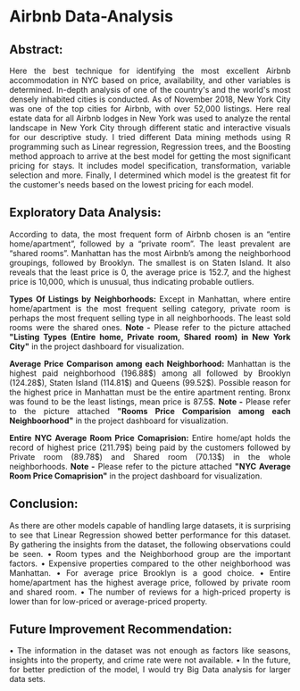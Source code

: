 # Airbnb Data-Analysis

## Abstract:
<p align="justify">
Here the best technique for identifying the most excellent Airbnb accommodation in NYC based on price, availability, and other variables is determined. In-depth analysis of one of the country's and the world's most densely inhabited cities is conducted. As of November 2018, New York City was one of the top cities for Airbnb, with over 52,000 listings. Here real estate data for all Airbnb lodges in New York was used to analyze the rental landscape in New York City through different static and interactive visuals for our descriptive study. I tried different Data mining methods using R programming such as Linear regression, Regression trees, and the Boosting method approach to arrive at the best model for getting the most significant pricing for stays. It includes model specification, transformation, variable selection and more. Finally, I determined which model is the greatest fit for the customer's needs based on the lowest pricing for each model.
</p> 

## Exploratory Data Analysis:
<p align="justify">
According to data, the most frequent form of Airbnb chosen is an “entire home/apartment”, followed by a “private room”. The least prevalent are “shared rooms”. Manhattan has the most Airbnb’s among the neighborhood groupings, followed by Brooklyn. The smallest is on Staten Island. It also reveals that the least price is 0, the average price is 152.7, and the highest price is 10,000, which is unusual, thus indicating probable outliers.
</p>
<p align="justify">
<b>
Types Of Listings by Neighborhoods:
</b>
Except in Manhattan, where entire home/apartment is the most frequent selling category, private room is perhaps the most frequent selling type in all neighborhoods. The least sold rooms were the shared ones. <b>Note -</b> Please refer to the picture attached <b>"Listing Types (Entire home, Private room, Shared room) in New York City"</b> in the project dashboard for visualization.
</p>
<p align="justify">
<b>
Average Price Comparison among each Neighborhood:
</b>
Manhattan is the highest paid neighborhood (196.88$) among all followed by Brooklyn (124.28$), Staten Island (114.81$) and Queens (99.52$). Possible reason for the highest price in Manhattan must be the entire apartment renting. Bronx was found to be the least listings, mean price is 87.5$. <b>Note -</b> Please refer to the picture attached <b>"Rooms Price Comparision among each Neighboorhood"</b> in the project dashboard for visualization.
</p>
<b>
<p align="justify">
Entire NYC Average Room Price Comaprision:
</b>
Entire home/apt holds the record of highest price (211.79$) being paid by the customers followed by Private room (89.78$) and Shared room (70.13$) in the whole neighborhoods. <b>Note -</b> Please refer to the picture attached <b>"NYC Average Room Price Comaprision"</b> in the project dashboard for visualization.
</p>

## Conclusion:
<p align="justify">
As there are other models capable of handling large datasets, it is surprising to see that Linear Regression showed better performance for this dataset. By gathering the insights from the dataset, the following observations could be seen.
•	Room types and the Neighborhood group are the important factors.
•	Expensive properties compared to the other neighborhood was Manhattan.
•	For average price Brooklyn is a good choice.
•	Entire home/apartment has the highest average price, followed by private room and shared room.
•	The number of reviews for a high-priced property is lower than for low-priced or average-priced property.
</p>

## Future Improvement Recommendation:
<p align="justify">
•	The information in the dataset was not enough as factors like seasons, insights into the property, and crime rate were not available.
•	In the future, for better prediction of the model, I would try Big Data analysis for larger data sets.
</p>
